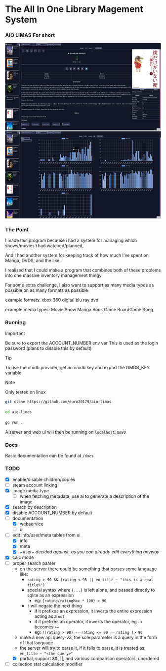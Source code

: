 # The **A**ll **I**n **O**ne **Li**brary **Ma**gement **S**ystem

### AIO LIMAS For short

![entries](./readme-assets/entries.png)
![graph](./readme-assets/graph.png)

### The Point

I made this program because i had a system for managing which shows/movies i had watched/planned,

And I had another system for keeping track of how much I've spent on Manga, DVDS, and the like.

I realized that I could make a program that combines both of these problems into one massive
inventory management thingy

For some extra challenge, I also want to support as many media types as possible on as many
formats as possible

example formats:
xbox 360
digital
blu ray
dvd

example media types:
Movie
Show
Manga
Book
Game
BoardGame
Song

### Running


> [!IMPORTANT]
Be sure to export the ACCOUNT_NUMBER env var
This is used as the login password
(plans to disable this by default)


> [!TIP]
To use the omdb provider, get an omdb key and export the OMDB_KEY variable


> [!NOTE]
Only tested on linux

```bash
git clone https://github.com/euro20179/aio-limas

cd aio-limas

go run .
```

A server and web ui will then be running on `localhost:8080`


### Docs
Basic documentation can be found at `/docs`

### TODO

- [x] enable/disable children/copies
- [ ] steam account linking
- [x] image media type
    - [ ] when fetching metadata, use ai to generate a description of the image
- [x] search by description
- [x] disable ACCOUNT_NUMBER by default
- [ ] documentation
    - [x] webservice
    - [ ] ui
- [ ] edit info/user/meta tables from ui
    - [x] info
    - [x] meta
    - [x] ~user~ *decided against, as you can already edit everything anyway*
- [x] calc mode
- [ ] proper search parser
    - on the server there could be something that parses some language like:
        - `rating > 90 && (rating < 95 || en_title ~ "this is a neat title%")`
        - special syntax where `{...}` is left alone, and passed directly to sqlite as an expression
            - eg: `{rating/ratingMax * 100} > 90`
        - `!` will negate the next thing
            - if it prefixes an expression, it inverts the entire expression acting as a `not`
            - if it prefixes an operator, it inverts the operator, eg `-<` becomes `>=`
            - eg: `!(rating > 90)` == `rating <= 90` == `rating !> 90`
    - make a new api query-v3, the sole parameter is a query in the form of that language
    - the server will try to parse it, if it fails to parse, it is treated as:
    `en_title ~ "<the query>"`
    - [x] partial, support &&, ||, and various comparison operators, unordered
- [ ] collection stat calculation modifier
